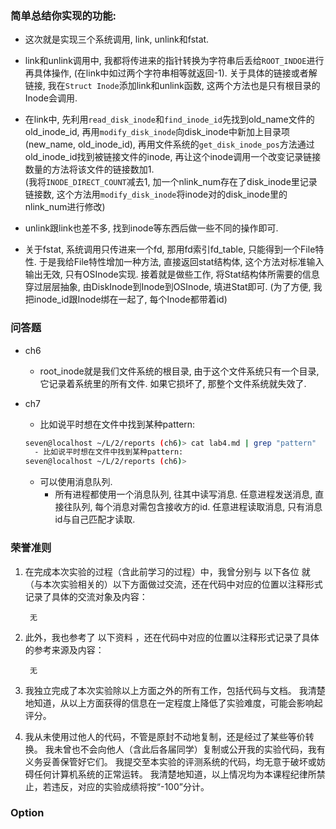 ### 简单总结你实现的功能:
- 这次就是实现三个系统调用, link, unlink和fstat.

- link和unlink调用中, 我都将传进来的指针转换为字符串后丢给`ROOT_INDOE`进行再具体操作, (在link中如过两个字符串相等就返回-1). 关于具体的链接或者解链接, 我在`Struct Inode`添加link和unlink函数, 这两个方法也是只有根目录的Inode会调用.

- 在link中, 先利用`read_disk_inode`和`find_inode_id`先找到old_name文件的old_inode_id, 再用`modify_disk_inode`向disk_inode中新加上目录项(new_name, old_inode_id), 再用文件系统的`get_disk_inode_pos`方法通过old_inode_id找到被链接文件的inode, 再让这个inode调用一个改变记录链接数量的方法将该文件的链接数加1. 
<br>(我将`INODE_DIRECT_COUNT`减去1, 加一个nlink_num存在了disk_inode里记录链接数, 这个方法用`modify_disk_inode`将inode对的disk_inode里的nlink_num进行修改) 

- unlink跟link也差不多, 找到inode等东西后做一些不同的操作即可.

- 关于fstat, 系统调用只传进来一个fd, 那用fd索引fd_table, 只能得到一个File特性. 于是我给File特性增加一种方法, 直接返回stat结构体, 这个方法对标准输入输出无效, 只有OSInode实现. 接着就是做些工作, 将Stat结构体所需要的信息穿过层层抽象, 由DiskInode到Inode到OSInode, 填进Stat即可. (为了方便, 我把inode_id跟Inode绑在一起了, 每个Inode都带着id)

### 问答题
- ch6
  - root_inode就是我们文件系统的根目录, 由于这个文件系统只有一个目录, 它记录着系统里的所有文件. 如果它损坏了, 那整个文件系统就失效了.

- ch7
  - 比如说平时想在文件中找到某种pattern:
  ```bash
  seven@localhost ~/L/2/reports (ch6)> cat lab4.md | grep "pattern"
    - 比如说平时想在文件中找到某种pattern:
  seven@localhost ~/L/2/reports (ch6)> 
  ```

  - 可以使用消息队列.
    - 所有进程都使用一个消息队列, 往其中读写消息. 任意进程发送消息, 直接往队列, 每个消息对需包含接收方的id. 任意进程读取消息, 只有消息id与自己匹配才读取.

### 荣誉准则

1. 在完成本次实验的过程（含此前学习的过程）中，我曾分别与 以下各位 就（与本次实验相关的）以下方面做过交流，还在代码中对应的位置以注释形式记录了具体的交流对象及内容：

        无

2. 此外，我也参考了 以下资料 ，还在代码中对应的位置以注释形式记录了具体的参考来源及内容：

        无

3. 我独立完成了本次实验除以上方面之外的所有工作，包括代码与文档。 我清楚地知道，从以上方面获得的信息在一定程度上降低了实验难度，可能会影响起评分。

4. 我从未使用过他人的代码，不管是原封不动地复制，还是经过了某些等价转换。 我未曾也不会向他人（含此后各届同学）复制或公开我的实验代码，我有义务妥善保管好它们。 我提交至本实验的评测系统的代码，均无意于破坏或妨碍任何计算机系统的正常运转。 我清楚地知道，以上情况均为本课程纪律所禁止，若违反，对应的实验成绩将按“-100”分计。

### Option


